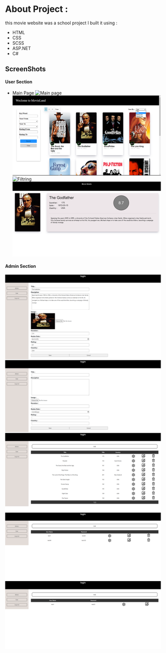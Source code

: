 
# About Project :

this movie website was a school project I built it using :


- HTML
- CSS
- SCSS
- ASP.NET
- C#



## ScreenShots

#### User Section

- Main Page
![Main page](https://github.com/OussamaLabchari/MoviesWeb/blob/Main/ScreenShots/ddv1pjf0s0lwvzhvzuhttr4z_site_index.aspx%20main.png?raw=true)
![Sorting](https://github.com/OussamaLabchari/MoviesWeb/blob/Main/ScreenShots/Capture%20sorting.PNG?raw=true)
![Filtring](https://github.com/OussamaLabchari/MoviesWeb/blob/Main/ScreenShots/ddv1pjf0s0lwvzhvzuhttr4z_site_index.aspx%20filtiring.png?raw=true)
![Movie Deatails](https://github.com/OussamaLabchari/MoviesWeb/blob/Main/ScreenShots/rxx3lximusqy04r444d3pjk2_site_details.aspx_id%3D5%20details.png?raw=true)

#### Admin Section

![Admin modifi mv](https://github.com/OussamaLabchari/MoviesWeb/blob/Main/ScreenShots/3qng20b3qu2xy0kbetrinspw_admin_movies_add.aspx_id%3D5%20modif.png?raw=true)
![Admin add](https://github.com/OussamaLabchari/MoviesWeb/blob/Main/ScreenShots/ddv1pjf0s0lwvzhvzuhttr4z_admin_movies_add.aspx%20add.png?raw=true)
![Admin Section](https://github.com/OussamaLabchari/MoviesWeb/blob/Main/ScreenShots/ddv1pjf0s0lwvzhvzuhttr4z_admin_movies_list.aspx.png?raw=true)
![Admin del user section](https://github.com/OussamaLabchari/MoviesWeb/blob/Main/ScreenShots/jgop3dfp0pzftplw3lmykhuw_admin_users_list.aspx%20user%20del.png?raw=true)
![Admin user section](https://github.com/OussamaLabchari/MoviesWeb/blob/Main/ScreenShots/jgop3dfp0pzftplw3lmykhuw_admin_users_list.aspx%20user.png?raw=true)



